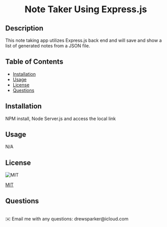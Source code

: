 <h1 align="center">Note Taker Using Express.js</h1>

  ## Description
  This note taking app utilizes Express.js back end and will save and show a list of generated notes from a JSON file. 

  ## Table of Contents
  - [Installation](#installation)
  - [Usage](#usage)
  - [License](#license)
  - [Questions](#questions)

  ## Installation
  NPM install, Node Server.js and access the local link

  ## Usage
  N/A

  ## License
  ![MIT](https://img.shields.io/badge/License-MIT-yellow.svg)
  
  [MIT](https://opensource.org/licenses/MIT)

  ## Questions
  <br />
✉️ Email me with any questions: drewsparker@icloud.com<br />